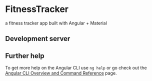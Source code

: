 # FitnessTracker

a fitness tracker app built with Angular + Material
## Development server



## Further help

To get more help on the Angular CLI use `ng help` or go check out the [Angular CLI Overview and Command Reference](https://angular.io/cli) page.
